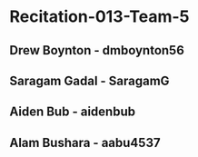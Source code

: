# Recitation-013-Team-5
## Drew Boynton - dmboynton56
## Saragam Gadal - SaragamG
## Aiden Bub - aidenbub
## Alam Bushara - aabu4537
